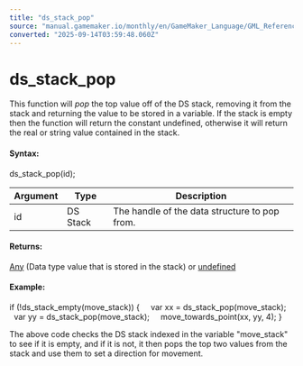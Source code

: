 ```yaml
---
title: "ds_stack_pop"
source: "manual.gamemaker.io/monthly/en/GameMaker_Language/GML_Reference/Data_Structures/DS_Stacks/ds_stack_pop.htm"
converted: "2025-09-14T03:59:48.060Z"
---
```


# ds\_stack\_pop

This function will _pop_ the top value off of the DS stack, removing it from the stack and returning the value to be stored in a variable. If the stack is empty then the function will return the constant undefined, otherwise it will return the real or string value contained in the stack.

#### Syntax:

ds\_stack\_pop(id);

| Argument | Type | Description |
| --- | --- | --- |
| id | DS Stack | The handle of the data structure to pop from. |

#### Returns:

[Any](../../../GML_Overview/Data_Types.htm#variable) (Data type value that is stored in the stack) or [undefined](../../../GML_Overview/Data_Types.md)

#### Example:

if (!ds\_stack\_empty(move\_stack))
{
    var xx = ds\_stack\_pop(move\_stack);
    var yy = ds\_stack\_pop(move\_stack);
    move\_towards\_point(xx, yy, 4);
}

The above code checks the DS stack indexed in the variable "move\_stack" to see if it is empty, and if it is not, it then pops the top two values from the stack and use them to set a direction for movement.